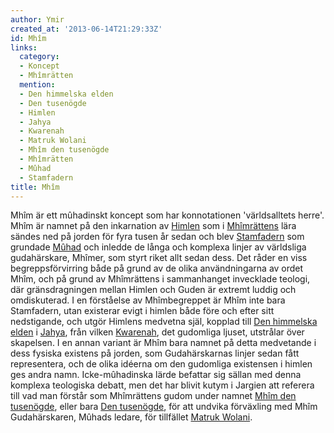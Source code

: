 ```yaml
---
author: Ymir
created_at: '2013-06-14T21:29:33Z'
id: Mhîm
links:
  category:
  - Koncept
  - Mhîmrätten
  mention:
  - Den himmelska elden
  - Den tusenögde
  - Himlen
  - Jahya
  - Kwarenah
  - Matruk Wolani
  - Mhîm den tusenögde
  - Mhîmrätten
  - Mûhad
  - Stamfadern
title: Mhîm
---
```


Mhîm är ett mûhadinskt koncept som har konnotationen 'världsalltets herre'. Mhîm är namnet på den
inkarnation av [Himlen] som i [Mhîmrättens] lära sändes ned på jorden för fyra tusen år sedan och
blev [Stamfadern] som grundade [Mûhad] och inledde de långa och komplexa linjer av världsliga
gudahärskare, Mhîmer, som styrt riket allt sedan dess. Det råder en viss begreppsförvirring både på
grund av de olika användningarna av ordet Mhîm, och på grund av Mhîmrättens i sammanhanget
invecklade teologi, där gränsdragningen mellan Himlen och Guden är extremt luddig och omdiskuterad.
I en förståelse av Mhîmbegreppet är Mhîm inte bara Stamfadern, utan existerar evigt i himlen både
före och efter sitt nedstigande, och utgör Himlens medvetna själ, kopplad till [Den himmelska elden]
i [Jahya], från vilken [Kwarenah], det gudomliga ljuset, utstrålar över skapelsen. I en annan
variant är Mhîm bara namnet på detta medvetande i dess fysiska existens på jorden, som
Gudahärskarnas linjer sedan fått representera, och de olika idéerna om den gudomliga existensen i
himlen ges andra namn. Icke-mûhadinska lärde befattar sig sällan med denna komplexa teologiska
debatt, men det har blivit kutym i Jargien att referera till vad man förstår som Mhîmrättens gudom
under namnet [Mhîm den tusenögde], eller bara [Den tusenögde], för att undvika förväxling med Mhîm
Gudahärskaren, Mûhads ledare, för tillfället [Matruk Wolani].

  [Himlen]: Himlen
  [Mhîmrättens]: Mhîmrätten
  [Stamfadern]: Stamfadern
  [Mûhad]: Mûhad
  [Den himmelska elden]: Den_himmelska_elden
  [Jahya]: Jahya
  [Kwarenah]: Kwarenah
  [Mhîm den tusenögde]: Mhîm_den_tusenögde
  [Den tusenögde]: Den_tusenögde
  [Matruk Wolani]: Matruk_Wolani
